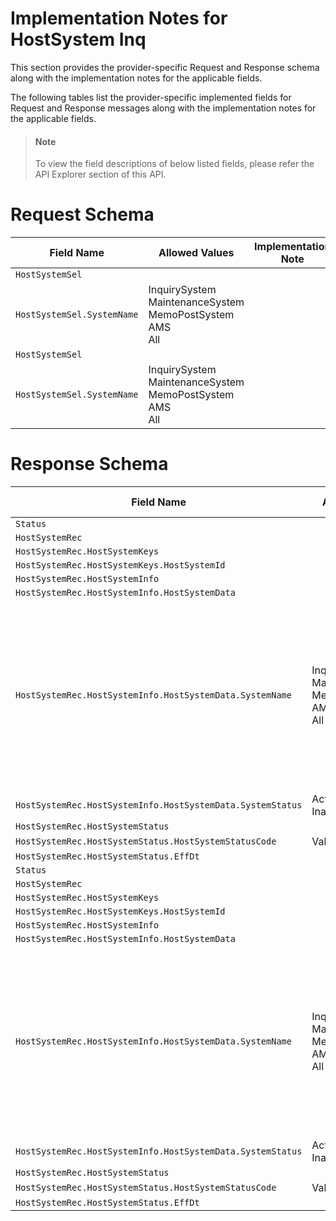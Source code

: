 # Implementation Notes for HostSystem Inq
This section provides the provider-specific Request and Response schema along with the implementation notes for the applicable fields.
<!-- 
type: tab 
titles: Premier, 
-->


The following tables list the provider-specific implemented fields for Request and Response messages along with the implementation notes for the applicable fields. 


<!-- theme: info -->
> #### Note
> 
> To view the field descriptions of below listed fields, please refer the API Explorer section of this API.


# Request Schema
|Field Name|Allowed Values|Implementation Note|
|----|----|----|
|`HostSystemSel`|||
|`HostSystemSel.SystemName`|InquirySystem<br>MaintenanceSystem<br>MemoPostSystem<br>AMS<br>All||
|`HostSystemSel`|||
|`HostSystemSel.SystemName`|InquirySystem<br>MaintenanceSystem<br>MemoPostSystem<br>AMS<br>All||
# Response Schema
|Field Name|Allowed Values|Implementation Note|
|----|----|----|
|`Status`|||
|`HostSystemRec`|||
|`HostSystemRec.HostSystemKeys`|||
|`HostSystemRec.HostSystemKeys.HostSystemId`|||
|`HostSystemRec.HostSystemInfo`|||
|`HostSystemRec.HostSystemInfo.HostSystemData`|||
|`HostSystemRec.HostSystemInfo.HostSystemData.SystemName`|InquirySystem<br>MaintenanceSystem<br>MemoPostSystem<br>AMS<br>All|If all system statuses are requested and all systems in Premier are in Active status, ESF returns HostSystemData aggregate for each system and additional HostSystemData aggregate with "All" as the System Name.|
|`HostSystemRec.HostSystemInfo.HostSystemData.SystemStatus`|Active<br>Inactive||
|`HostSystemRec.HostSystemStatus`|||
|`HostSystemRec.HostSystemStatus.HostSystemStatusCode`|Valid||
|`HostSystemRec.HostSystemStatus.EffDt`|||
|`Status`|||
|`HostSystemRec`|||
|`HostSystemRec.HostSystemKeys`|||
|`HostSystemRec.HostSystemKeys.HostSystemId`|||
|`HostSystemRec.HostSystemInfo`|||
|`HostSystemRec.HostSystemInfo.HostSystemData`|||
|`HostSystemRec.HostSystemInfo.HostSystemData.SystemName`|InquirySystem<br>MaintenanceSystem<br>MemoPostSystem<br>AMS<br>All|If all system statuses are requested and all systems in Premier are in Active status, ESF returns HostSystemData aggregate for each system and additional HostSystemData aggregate with "All" as the System Name.|
|`HostSystemRec.HostSystemInfo.HostSystemData.SystemStatus`|Active<br>Inactive||
|`HostSystemRec.HostSystemStatus`|||
|`HostSystemRec.HostSystemStatus.HostSystemStatusCode`|Valid||
|`HostSystemRec.HostSystemStatus.EffDt`|||
<!-- type: tab-end -->
